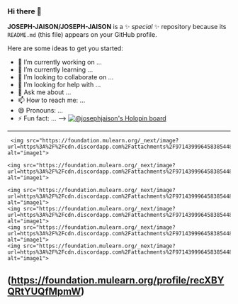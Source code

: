### Hi there 👋


**JOSEPH-JAISON/JOSEPH-JAISON** is a ✨ _special_ ✨ repository because its `README.md` (this file) appears on your GitHub profile.

Here are some ideas to get you started:

- 🔭 I’m currently working on ...
- 🌱 I’m currently learning ...
- 👯 I’m looking to collaborate on ...
- 🤔 I’m looking for help with ...
- 💬 Ask me about ...
- 📫 How to reach me: ...
- 😄 Pronouns: ...
- ⚡ Fun fact: ...
-->
[![@josephjaison's Holopin board](https://holopin.me/josephjaison)](https://holopin.io/@josephjaison)
---
     <img src="https://foundation.mulearn.org/_next/image?url=https%3A%2F%2Fcdn.discordapp.com%2Fattachments%2F971439996458385448%2F987449308372688976%2Fbadge.png&w=384&q=75" alt="image1">

    <img src="https://foundation.mulearn.org/_next/image?url=https%3A%2F%2Fcdn.discordapp.com%2Fattachments%2F971439996458385448%2F987435025928683531%2Fbadge.png&w=384&q=75" alt="image1">
    
    <img src="https://foundation.mulearn.org/_next/image?url=https%3A%2F%2Fcdn.discordapp.com%2Fattachments%2F971439996458385448%2F973259948370825266%2Fbadge.png&w=384&q=75" alt="image1">
    <img src="https://foundation.mulearn.org/_next/image?url=https%3A%2F%2Fcdn.discordapp.com%2Fattachments%2F971439996458385448%2F976942770780512307%2Fbadge.png&w=384&q=75" alt="image1">
    <img src="https://foundation.mulearn.org/_next/image?url=https%3A%2F%2Fcdn.discordapp.com%2Fattachments%2F971439996458385448%2F999719872076451920%2Fbadge.png&w=384&q=75" alt="image1">
    <img src="https://foundation.mulearn.org/_next/image?url=https%3A%2F%2Fcdn.discordapp.com%2Fattachments%2F971439996458385448%2F1008815700556648468%2Fbadge.png&w=384&q=75" alt="image1">
(https://foundation.mulearn.org/profile/recXBYQRtYUQfMpmW)
---



